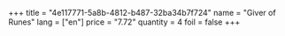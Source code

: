 +++
title = "4e117771-5a8b-4812-b487-32ba34b7f724"
name = "Giver of Runes"
lang = ["en"]
price = "7.72"
quantity = 4
foil = false
+++
